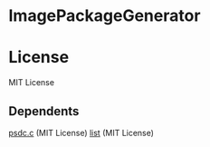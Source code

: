# ImagePackageGenerator

# License
MIT License

## Dependents
[psdc.c](https://github.com/hkrn/psd.c) (MIT License)
[list](https://github.com/clibs/list) (MIT License)